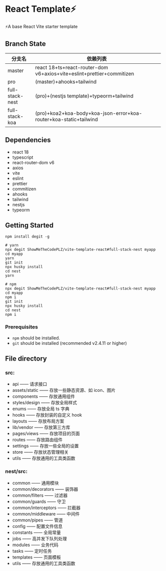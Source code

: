 # React Template⚡️

⚡️A base React Vite starter template

## Branch State

| 分支名     | 依赖列表                                                              |
| ---------- | --------------------------------------------------------------------- |
| master     | react 18+ts+react-router-dom v6+axios+vite+eslint+prettier+commitizen |
| pro        | (master)+ahooks+tailwind                                              |
| full-stack-nest | (pro)+(nestjs template)+typeorm+tailwind                          |
| full-stack-koa  | (pro)+koa2+koa-body+koa-json-error+koa-router+koa-static+tailwind     |

## Dependencies

- react 18
- typescript
- react-router-dom v6
- axios
- vite
- eslint
- prettier
- commitizen
- ahooks
- tailwind
- nestjs
- typeorm

## Getting Started

```shell
npm install degit -g

# yarn
npx degit ShowMeTheCodePLZ/vite-template-react#full-stack-nest myapp
cd myapp
yarn
git init
npx husky install
cd nest
yarn

# npm
npx degit ShowMeTheCodePLZ/vite-template-react#full-stack-nest myapp
cd myapp
npm i
git init
npx husky install
cd nest
npm i
```

### Prerequisites

- `npm` should be installed.
- `git` should be installed (recommended v2.4.11 or higher)

## File directory

### src:

- api —— 请求接口
- assets/static —— 存放一些静态资源、如 icon、图片
- components —— 存放通用组件
- styles/design —— 存放全局样式
- enums —— 存放全局 ts 字典
- hooks —— 存放封装的自定义 hook
- layouts —— 存放布局方案
- lib/vendor —— 存放第三方库
- pages/views —— 存放项目的页面
- routes —— 存放路由组件
- settings —— 存放一些全局的设置
- store —— 存放状态管理相关
- utils —— 存放通用的工具类函数

### nest/src:

- common —— 通用模块
- common/decorators —— 装饰器
- common/filters —— 过滤器
- common/guards —— 守卫
- common/interceptors —— 拦截器
- common/middleware —— 中间件
- common/pipes —— 管道
- config —— 配置文件信息
- constants —— 全局常量
- jobs —— 高并发下队列处理
- modules —— 业务代码
- tasks —— 定时任务
- templates —— 页面模板
- utils —— 存放通用的工具类函数

